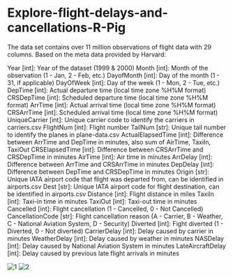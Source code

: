 # Explore-flight-delays-and-cancellations-R-Pig

The data set contains over 11 million observations of flight data with 29 columns. Based on the meta data provided by Harvard:

Year [int]: Year of the dataset (1999 & 2000)
Month [int]: Month of the observation (1 - Jan, 2 - Feb, etc.)
DayofMonth [int]: Day of the month (1 - 31, if applicable)
DayOfWeek [int]: Day of the week (1 - Mon, 2 - Tue, etc.)
DepTime [int]: Actual departure time (local time zone %H%M format)
CRSDepTime [int]: Scheduled departure time (local time zone %H%M format)
ArrTime [int]: Actual arrival time (local time zone %H%M format)
CRSArrTime [int]: Scheduled arrival time (local time zone %H%M format)
UniqueCarrier [int]: Unique carrier code to identify the carriers in carriers.csv
FlightNum [int]: Flight number
TailNum [str]: Unique tail number to identify the planes in plane-data.csv
ActualElapsedTime [int]: Difference between ArrTime and DepTime in minutes, also sum of AirTime, TaxiIn, TaxiOut
CRSElapsedTime [int]: Difference between CRSArrTime and CRSDepTime in minutes
AirTime [int]: Air time in minutes
ArrDelay [int]: Difference between ArrTime and CRSArrTime in minutes
DepDelay [int]: Difference between DepTime and CRSDepTime in minutes
Origin [str]: Unique IATA airport code that flight was departed from, can be identified in airports.csv
Dest [str]: Unique IATA airport code for flight destination, can be identified in airports.csv
Distance [int]: Flight distance in miles
TaxiIn [int]: Taxi-in time in minutes
TaxiOut [int]: Taxi-out time in minutes
Cancelled [int]: Flight cancellation (1 - Cancelled, 0 - Not Cancelled)
CancellationCode [str]: Flight cancellation reason (A - Carrier, B - Weather, C - National Aviation System, D - Security)
Diverted [int]: Fight diverted (1 - Diverted, 0 - Not diverted)
CarrierDelay [int]: Delay caused by carrier in minutes
WeatherDelay [int]: Delay caused by weather in minutes
NASDelay [int]: Delay caused by National Aviation System in minutes
LateAircraftDelay [int]: Delay caused by previous late flight arrivals in minutes

![1](https://github.com/PanLuochuan/Explore-flight-delays-and-cancellations-R-Pig/assets/152348928/b25bfa66-c139-4fe1-95fa-5e0db97cc0f8)
![2](https://github.com/PanLuochuan/Explore-flight-delays-and-cancellations-R-Pig/assets/152348928/a760bee4-5d08-4eff-92a5-a0b0c154462a)
